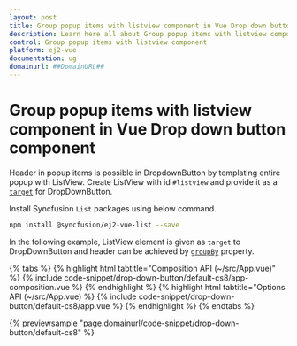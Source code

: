 ```yaml
---
layout: post
title: Group popup items with listview component in Vue Drop down button component | Syncfusion
description: Learn here all about Group popup items with listview component in Syncfusion Vue Drop down button component of Syncfusion Essential JS 2 and more.
control: Group popup items with listview component 
platform: ej2-vue
documentation: ug
domainurl: ##DomainURL##
---
```


# Group popup items with listview component in Vue Drop down button component

Header in popup items is possible in DropdownButton by templating entire popup with ListView. Create ListView with id `#listview` and provide it as a [`target`](https://ej2.syncfusion.com/vue/documentation/api/drop-down-button/#target) for DropDownButton.

Install Syncfusion `List` packages using below command.

```bash
npm install @syncfusion/ej2-vue-list --save
```

In the following example, ListView element is given as `target` to DropDownButton and header can be achieved by [`groupBy`](https://ej2.syncfusion.com/vue/documentation/api/list-view/fieldSettingsModel/#groupby) property.

{% tabs %}
{% highlight html tabtitle="Composition API (~/src/App.vue)" %}
{% include code-snippet/drop-down-button/default-cs8/app-composition.vue %}
{% endhighlight %}
{% highlight html tabtitle="Options API (~/src/App.vue) %}
{% include code-snippet/drop-down-button/default-cs8/app.vue %}
{% endhighlight %}
{% endtabs %}
        
{% previewsample "page.domainurl/code-snippet/drop-down-button/default-cs8" %}